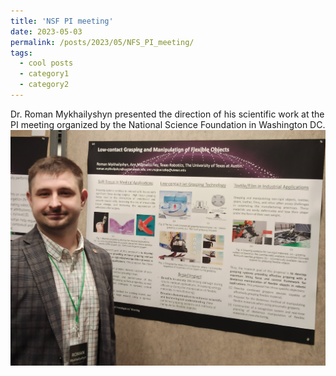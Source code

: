 ```yaml
---
title: 'NSF PI meeting'
date: 2023-05-03
permalink: /posts/2023/05/NFS_PI_meeting/
tags:
  - cool posts
  - category1
  - category2
---
```

Dr. Roman Mykhailyshyn presented the direction of his scientific work at the PI meeting organized by the National Science Foundation in Washington DC.
<br/><img src='/images/RM_in_NSF_PI.jpg'>